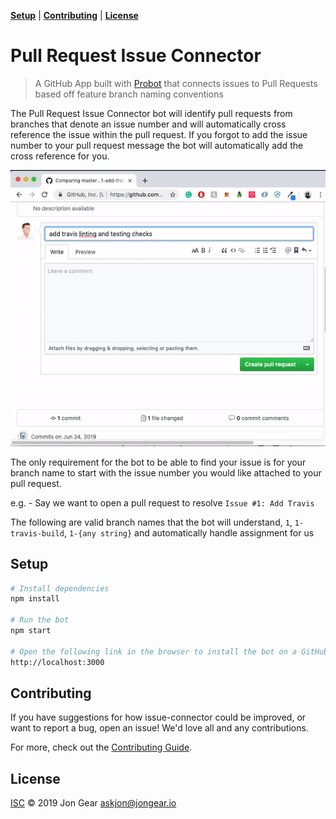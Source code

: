 **[Setup](#setup)** | **[Contributing](#contributing)** | **[License](#license)**

# Pull Request Issue Connector

> A GitHub App built with [Probot](https://github.com/probot/probot) that connects issues to Pull Requests based off feature branch naming conventions

The Pull Request Issue Connector bot will identify pull requests from branches that denote an issue number
and will automatically cross reference the issue within the pull request. If you forgot to add the issue number
to your pull request message the bot will automatically add the cross reference for you.

![Walkthrough of bot in action](assets/bot-in-action.gif)

The only requirement for the bot to be able to find your issue is for your branch name to start with the issue number
you would like attached to your pull request.

e.g. - Say we want to open a pull request to resolve `Issue #1: Add Travis`

The following are valid branch names that the bot will understand, `1`, `1-travis-build`, `1-{any string}` and automatically handle assignment for us

## Setup

```sh
# Install dependencies
npm install

# Run the bot
npm start

# Open the following link in the browser to install the bot on a GitHub repository
http://localhost:3000
```

## Contributing

If you have suggestions for how issue-connector could be improved, or want to report a bug, open an issue! We'd love all and any contributions.

For more, check out the [Contributing Guide](CONTRIBUTING.md).

## License

[ISC](LICENSE) © 2019 Jon Gear <askjon@jongear.io>
